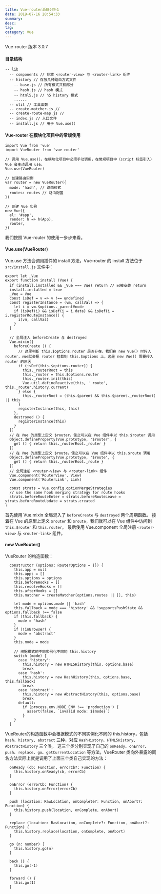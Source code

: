 ```yaml
---
title: Vue-router源码分析1
date: 2019-07-16 20:54:33
summary: 
desc: 
tag: 
category: Vue
---
```

Vue-router 版本 3.0.7

#### 目录结构
```
-- lib
  -- components // 存放 <router-view> 与 <router-link> 组件
  -- history // 存放几种路由方式文件
    -- base.js // 所有模式共有部分
    -- hash.js // hash 模式
    -- html5.js // h5 history 模式
    ......
  -- util // 工具函数
  -- create-matcher.js // 
  -- create-route-map.js // 
  -- index.js // 入口文件
  -- install.js // 用于 Vue.use()

```

#### Vue-router 在模块化项目中的常规使用
```
import Vue from 'vue'
import VueRouter from 'vue-router'

// 调用 Vue.use()，在模块化项目中必须手动调用，在常规项目中（script 标签引入） Vue 会主动调用 use。
Vue.use(VueRouter)

// 创建路由实例
var router = new VueRouter({
  mode: 'hash', // 路由模式
  routes: routes // 路由配置
})

// 创建 Vue 实例
new Vue({
  el: '#app',
  render: h => h(App),
  router,
})
```
我们按照 Vue-router 的使用一步步来看。

#### Vue.use(VueRouter) 
Vue.use 方法会调用插件的 install 方法，Vue-router 的 install 方法位于 `src/install.js` 文件中：
```
export let _Vue
export function install (Vue) {
  if (install.installed && _Vue === Vue) return // 已被安装 return
  install.installed = true
  _Vue = Vue
  const isDef = v => v !== undefined
  const registerInstance = (vm, callVal) => {
    let i = vm.$options._parentVnode
    if (isDef(i) && isDef(i = i.data) && isDef(i = i.registerRouteInstance)) {
      i(vm, callVal)
    }
  }

  // 全局注入 beforeCreate 与 destroyed 
  Vue.mixin({
    beforeCreate () {
      // 这里判断 this.$options.router 是否存在，我们在 new Vue() 时传入 router，vue就会把 router 挂载到 this.$options 上，这是 new Vue() 需要传入 router 的原因
      if (isDef(this.$options.router)) {
        this._routerRoot = this
        this._router = this.$options.router
        this._router.init(this)
        Vue.util.defineReactive(this, '_route', this._router.history.current)
      } else {
        this._routerRoot = (this.$parent && this.$parent._routerRoot) || this
      }
      registerInstance(this, this)
    },
    destroyed () {
      registerInstance(this)
    }
  })
  // 在 Vue 的原型上定义 $router，使之可以在 Vue 组件中以 this.$router 调用
  Object.defineProperty(Vue.prototype, '$router', {
    get () { return this._routerRoot._router }
  })
  // 在 Vue 的原型上定义 $route，使之可以在 Vue 组件中以 this.$route 调用
  Object.defineProperty(Vue.prototype, '$route', {
    get () { return this._routerRoot._route }
  })
  // 全局注册 <router-view> 与 <router-link> 组件
  Vue.component('RouterView', View)
  Vue.component('RouterLink', Link)

  const strats = Vue.config.optionMergeStrategies
  // use the same hook merging strategy for route hooks
  strats.beforeRouteEnter = strats.beforeRouteLeave = strats.beforeRouteUpdate = strats.created
}
```
首先使用 Vue.mixin 全局混入了 `beforeCreate` 与 `destroyed` 两个周期函数。
接着在 Vue 的原型上定义 `$router` 和 `$route`，我们就可以在 Vue 组件中访问到 `this.$router` 和 `this.router`。
最后使用 Vue.component 全局注册 `<router-view>` 与 `<router-link>` 组件。

#### new VueRouter()
VueRouter 的构造函数：
```
  constructor (options: RouterOptions = {}) {
    this.app = null
    this.apps = []
    this.options = options
    this.beforeHooks = []
    this.resolveHooks = []
    this.afterHooks = []
    this.matcher = createMatcher(options.routes || [], this)

    let mode = options.mode || 'hash'
    this.fallback = mode === 'history' && !supportsPushState && options.fallback !== false
    if (this.fallback) {
      mode = 'hash'
    }
    if (!inBrowser) {
      mode = 'abstract'
    }
    this.mode = mode

    // 根据模式的不同实例化不同的 this.history
    switch (mode) {
      case 'history':
        this.history = new HTML5History(this, options.base)
        break
      case 'hash':
        this.history = new HashHistory(this, options.base, this.fallback)
        break
      case 'abstract':
        this.history = new AbstractHistory(this, options.base)
        break
      default:
        if (process.env.NODE_ENV !== 'production') {
          assert(false, `invalid mode: ${mode}`)
        }
    }
  }
```
VueRouter的构造函数中会根据模式的不同实例化不同的 this.history，包括 `hash`、`history`、`abstract` 三种，对应 `HashHistory`、`HTML5History`、`AbstractHistory` 三个类，
这三个类分别实现了自己的 `onReady`、`onError`、`push`、`replace`、`go`、`getCurrentLocation` 等方法，VueRouter 类向外暴露的同名方法实际上就是调用了上面三个类自己实现的方法：
```
  onReady (cb: Function, errorCb?: Function) {
    this.history.onReady(cb, errorCb)
  }

  onError (errorCb: Function) {
    this.history.onError(errorCb)
  }

  push (location: RawLocation, onComplete?: Function, onAbort?: Function) {
    this.history.push(location, onComplete, onAbort)
  }

  replace (location: RawLocation, onComplete?: Function, onAbort?: Function) {
    this.history.replace(location, onComplete, onAbort)
  }

  go (n: number) {
    this.history.go(n)
  }

  back () {
    this.go(-1)
  }

  forward () {
    this.go(1)
  }
```



